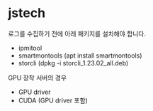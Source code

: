 # jstech

로그를 수집하기 전에 아래 패키지를 설치해야 합니다.
- ipmitool
- smartmontools (apt install smartmontools)
- storcli (dpkg -i storcli_1.23.02_all.deb)

GPU 장착 서버의 경우
- GPU driver
- CUDA (GPU driver 포함)
